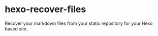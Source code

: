 # hexo-recover-files
Recover your markdown files from your static repository for your Hexo based site.
